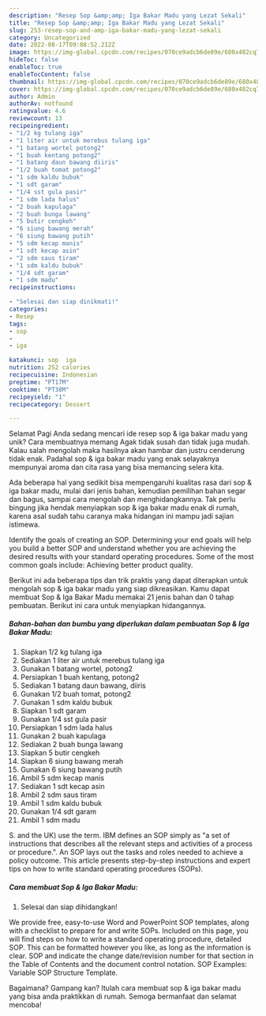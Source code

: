 ```yaml
---
description: "Resep Sop &amp;amp; Iga Bakar Madu yang Lezat Sekali"
title: "Resep Sop &amp;amp; Iga Bakar Madu yang Lezat Sekali"
slug: 253-resep-sop-and-amp-iga-bakar-madu-yang-lezat-sekali
category: Uncategorized
date: 2022-08-17T09:08:52.212Z
image: https://img-global.cpcdn.com/recipes/070ce9adcb6de89e/680x482cq70/sop-iga-bakar-madu-foto-resep-utama.jpg
hideToc: false
enableToc: true
enableTocContent: false
thumbnail: https://img-global.cpcdn.com/recipes/070ce9adcb6de89e/680x482cq70/sop-iga-bakar-madu-foto-resep-utama.jpg
cover: https://img-global.cpcdn.com/recipes/070ce9adcb6de89e/680x482cq70/sop-iga-bakar-madu-foto-resep-utama.jpg
author: Admin
authorAv: notfound
ratingvalue: 4.6
reviewcount: 13
recipeingredient:
- "1/2 kg tulang iga"
- "1 liter air untuk merebus tulang iga"
- "1 batang wortel potong2"
- "1 buah kentang potong2"
- "1 batang daun bawang diiris"
- "1/2 buah tomat potong2"
- "1 sdm kaldu bubuk"
- "1 sdt garam"
- "1/4 sst gula pasir"
- "1 sdm lada halus"
- "2 buah kapulaga"
- "2 buah bunga lawang"
- "5 butir cengkeh"
- "6 siung bawang merah"
- "6 siung bawang putih"
- "5 sdm kecap manis"
- "1 sdt kecap asin"
- "2 sdm saus tiram"
- "1 sdm kaldu bubuk"
- "1/4 sdt garam"
- "1 sdm madu"
recipeinstructions:

- "Selesai dan siap dinikmati!"
categories:
- Resep
tags:
- sop
- 
- iga

katakunci: sop  iga 
nutrition: 252 calories
recipecuisine: Indonesian
preptime: "PT17M"
cooktime: "PT38M"
recipeyield: "1"
recipecategory: Dessert

---
```



Selamat Pagi Anda sedang mencari ide resep sop &amp; iga bakar madu yang unik? Cara membuatnya memang Agak tidak susah dan tidak juga mudah. Kalau salah mengolah maka hasilnya akan hambar dan justru cenderung tidak enak. Padahal sop &amp; iga bakar madu yang enak selayaknya mempunyai aroma dan cita rasa yang bisa memancing selera kita.


Ada beberapa hal yang sedikit bisa mempengaruhi kualitas rasa dari sop &amp; iga bakar madu, mulai dari jenis bahan, kemudian pemilihan bahan segar dan bagus, sampai cara mengolah dan menghidangkannya. Tak perlu bingung jika hendak menyiapkan sop &amp; iga bakar madu enak di rumah, karena asal sudah tahu caranya maka hidangan ini mampu jadi sajian istimewa.

Identify the goals of creating an SOP. Determining your end goals will help you build a better SOP and understand whether you are achieving the desired results with your standard operating procedures. Some of the most common goals include: Achieving better product quality.


Berikut ini ada beberapa tips dan trik praktis yang dapat diterapkan untuk mengolah sop &amp; iga bakar madu yang siap dikreasikan. Kamu dapat membuat Sop &amp; Iga Bakar Madu memakai 21 jenis bahan dan 0 tahap pembuatan. Berikut ini cara untuk menyiapkan hidangannya.

<!--inarticleads1-->

##### Bahan-bahan dan bumbu yang diperlukan dalam pembuatan Sop &amp; Iga Bakar Madu:

1. Siapkan 1/2 kg tulang iga
1. Sediakan 1 liter air untuk merebus tulang iga
1. Gunakan 1 batang wortel, potong2
1. Persiapkan 1 buah kentang, potong2
1. Sediakan 1 batang daun bawang, diiris
1. Gunakan 1/2 buah tomat, potong2
1. Gunakan 1 sdm kaldu bubuk
1. Siapkan 1 sdt garam
1. Gunakan 1/4 sst gula pasir
1. Persiapkan 1 sdm lada halus
1. Gunakan 2 buah kapulaga
1. Sediakan 2 buah bunga lawang
1. Siapkan 5 butir cengkeh
1. Siapkan 6 siung bawang merah
1. Gunakan 6 siung bawang putih
1. Ambil 5 sdm kecap manis
1. Sediakan 1 sdt kecap asin
1. Ambil 2 sdm saus tiram
1. Ambil 1 sdm kaldu bubuk
1. Gunakan 1/4 sdt garam
1. Ambil 1 sdm madu


S. and the UK) use the term. IBM defines an SOP simply as &#34;a set of instructions that describes all the relevant steps and activities of a process or procedure.&#34;. An SOP lays out the tasks and roles needed to achieve a policy outcome. This article presents step-by-step instructions and expert tips on how to write standard operating procedures (SOPs). 

<!--inarticleads2-->

##### Cara membuat Sop &amp; Iga Bakar Madu:


1. Selesai dan siap dihidangkan!

We provide free, easy-to-use Word and PowerPoint SOP templates, along with a checklist to prepare for and write SOPs. Included on this page, you will find steps on how to write a standard operating procedure, detailed SOP. This can be formatted however you like, as long as the information is clear. SOP and indicate the change date/revision number for that section in the Table of Contents and the document control notation. SOP Examples: Variable SOP Structure Template. 

Bagaimana? Gampang kan? Itulah cara membuat sop &amp; iga bakar madu yang bisa anda praktikkan di rumah. Semoga bermanfaat dan selamat mencoba!
